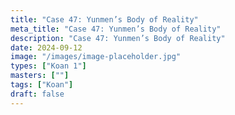 ```yaml
---
title: "Case 47: Yunmen’s Body of Reality"
meta_title: "Case 47: Yunmen’s Body of Reality"
description: "Case 47: Yunmen’s Body of Reality"
date: 2024-09-12
image: "/images/image-placeholder.jpg"
types: ["Koan 1"]
masters: [""]
tags: ["Koan"]
draft: false
---
```


